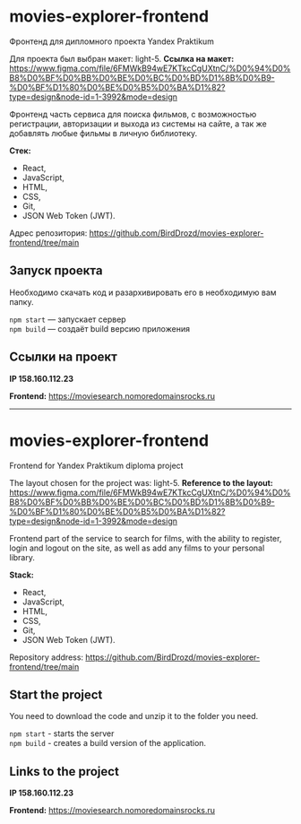 # movies-explorer-frontend
Фронтенд для дипломного проекта Yandex Praktikum

Для проекта был выбран макет: light-5. 
**Ссылка на макет:** https://www.figma.com/file/6FMWkB94wE7KTkcCgUXtnC/%D0%94%D0%B8%D0%BF%D0%BB%D0%BE%D0%BC%D0%BD%D1%8B%D0%B9-%D0%BF%D1%80%D0%BE%D0%B5%D0%BA%D1%82?type=design&node-id=1-3992&mode=design 

Фронтенд часть сервиса для поиска фильмов, с возможностью регистрации, авторизации и выхода из системы на сайте, а так же добавлять любые фильмы в личную библиотеку. 

**Стек:**
* React,
* JavaScript,
* HTML,
* CSS,
* Git,
* JSON Web Token (JWT).

Адрес репозитория: https://github.com/BirdDrozd/movies-explorer-frontend/tree/main

## Запуск проекта

Необходимо скачать код и разархивировать его в необходимую вам папку.

`npm start` — запускает сервер   
`npm build` — создаёт build версию приложения

## Ссылки на проект

**IP 158.160.112.23** 

**Frontend:** https://moviesearch.nomoredomainsrocks.ru 

------------------------------------------------------------

# movies-explorer-frontend
Frontend for Yandex Praktikum diploma project

The layout chosen for the project was: light-5. 
**Reference to the layout:**
https://www.figma.com/file/6FMWkB94wE7KTkcCgUXtnC/%D0%94%D0%B8%D0%BF%D0%BB%D0%BE%D0%BC%D0%BD%D1%8B%D0%B9-%D0%BF%D1%80%D0%BE%D0%B5%D0%BA%D1%82?type=design&node-id=1-3992&mode=design

Frontend part of the service to search for films, with the ability to register, login and logout on the site, as well as add any films to your personal library. 

**Stack:**
* React,
* JavaScript,
* HTML,
* CSS,
* Git,
* JSON Web Token (JWT).

Repository address: https://github.com/BirdDrozd/movies-explorer-frontend/tree/main

## Start the project

You need to download the code and unzip it to the folder you need.

`npm start` - starts the server   
`npm build` - creates a build version of the application.

## Links to the project

**IP 158.160.112.23** 

**Frontend:** https://moviesearch.nomoredomainsrocks.ru